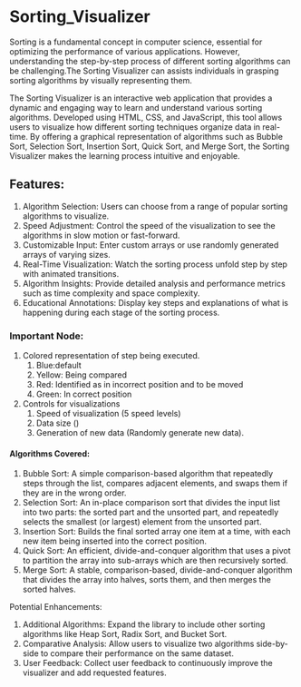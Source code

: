 # Sorting_Visualizer

Sorting is a fundamental concept in computer science, essential for optimizing the performance of various applications. However, understanding the step-by-step process of different sorting algorithms can be challenging.The Sorting Visualizer can assists individuals in grasping sorting algorithms by visually representing them.

The Sorting Visualizer is an interactive web application that provides a dynamic and engaging way to learn and understand various sorting algorithms. Developed using HTML, CSS, and JavaScript, this tool allows users to visualize how different sorting techniques organize data in real-time. By offering a graphical representation of algorithms such as Bubble Sort, Selection Sort, Insertion Sort, Quick Sort, and Merge Sort, the Sorting Visualizer makes the learning process intuitive and enjoyable.

## Features:

1. Algorithm Selection: Users can choose from a range of popular sorting algorithms to visualize.
2. Speed Adjustment: Control the speed of the visualization to see the algorithms in slow motion or fast-forward.
3. Customizable Input: Enter custom arrays or use randomly generated arrays of varying sizes.
4. Real-Time Visualization: Watch the sorting process unfold step by step with animated transitions.
5. Algorithm Insights: Provide detailed analysis and performance metrics such as time complexity and space complexity.
6. Educational Annotations: Display key steps and explanations of what is happening during each stage of the sorting process.

### Important Node:
1) Colored representation of step being executed.
    1. Blue:default
    2. Yellow: Being compared
    3. Red: Identified as in incorrect position and to be moved
    4. Green: In correct position
2) Controls for visualizations
      1. Speed of visualization (5 speed levels)
      2. Data size ()
      3. Generation of new data (Randomly generate new data).

#### Algorithms Covered:

1. Bubble Sort: A simple comparison-based algorithm that repeatedly steps through the list, compares adjacent elements, and swaps them if they are in the wrong order.
2. Selection Sort: An in-place comparison sort that divides the input list into two parts: the sorted part and the unsorted part, and repeatedly selects the smallest (or largest) element from the unsorted part.
3. Insertion Sort: Builds the final sorted array one item at a time, with each new item being inserted into the correct position.
4. Quick Sort: An efficient, divide-and-conquer algorithm that uses a pivot to partition the array into sub-arrays which are then recursively sorted.
5. Merge Sort: A stable, comparison-based, divide-and-conquer algorithm that divides the array into halves, sorts them, and then merges the sorted halves.

Potential Enhancements:

1. Additional Algorithms: Expand the library to include other sorting algorithms like Heap Sort, Radix Sort, and Bucket Sort.
2. Comparative Analysis: Allow users to visualize two algorithms side-by-side to compare their performance on the same dataset.
3. User Feedback: Collect user feedback to continuously improve the visualizer and add requested features.
